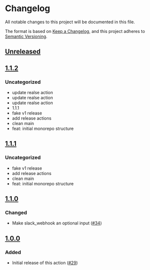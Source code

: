 # Changelog

All notable changes to this project will be documented in this file.

The format is based on [Keep a Changelog](https://keepachangelog.com/en/1.0.0/),
and this project adheres to [Semantic Versioning](https://semver.org/spec/v2.0.0.html).

## [Unreleased]

## [1.1.2]

### Uncategorized

- update realse action
- update realse action
- update realse action
- 1.1.1
- fake v1 release
- add release actions
- clean main
- feat: initial monorepo structure

## [1.1.1]

### Uncategorized

- fake v1 release
- add release actions
- clean main
- feat: initial monorepo structure

## [1.1.0]

### Changed

- Make slack_webhook an optional input ([#34](https://github.com/MetaMask/action-security-code-scanner/pull/34))

## [1.0.0]

### Added

- Initial release of this action ([#29](https://github.com/MetaMask/action-security-code-scanner/pull/29))

[Unreleased]: https://github.com/MetaMask/experimental-security-codescanner-monorepo/compare/v1.1.2...HEAD
[1.1.2]: https://github.com/MetaMask/experimental-security-codescanner-monorepo/compare/v1.1.1...v1.1.2
[1.1.1]: https://github.com/MetaMask/experimental-security-codescanner-monorepo/compare/v1.1.0...v1.1.1
[1.1.0]: https://github.com/MetaMask/experimental-security-codescanner-monorepo/compare/v1.0.0...v1.1.0
[1.0.0]: https://github.com/MetaMask/experimental-security-codescanner-monorepo/releases/tag/v1.0.0

